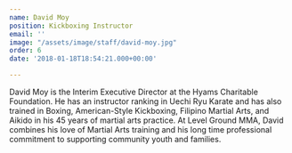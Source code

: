 ```yaml
---
name: David Moy
position: Kickboxing Instructor
email: ''
image: "/assets/image/staff/david-moy.jpg"
order: 6
date: '2018-01-18T18:54:21.000+00:00'

---
```

David Moy is the Interim Executive Director at the Hyams Charitable Foundation.   He has an instructor ranking in Uechi Ryu Karate and has also trained in Boxing, American-Style Kickboxing, Filipino Martial Arts, and Aikido in his 45 years of martial arts practice. At Level Ground MMA, David combines his love of Martial Arts training and his long time professional commitment to supporting community youth and families.